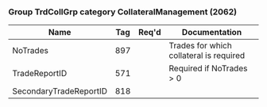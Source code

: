 ### Group TrdCollGrp category CollateralManagement (2062)

| Name                   | Tag | Req'd | Documentation                           |
|------------------------|-----|----------|-----------------------------------------|
| NoTrades               | 897 |       | Trades for which collateral is required |
| TradeReportID          | 571 |       | Required if NoTrades > 0                |
| SecondaryTradeReportID | 818 |       |                                         |


